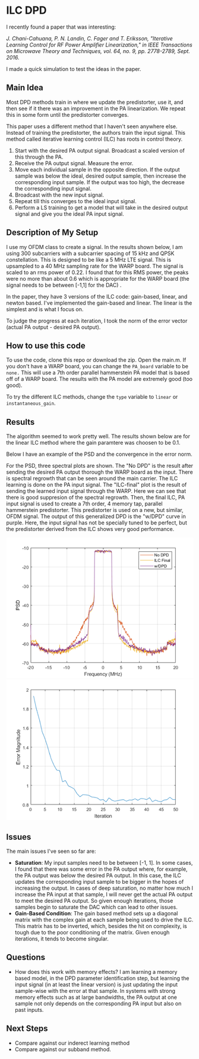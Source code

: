 # ILC DPD
I recently found a paper that was interesting:

*J. Chani-Cahuana, P. N. Landin, C. Fager and T. Eriksson, "Iterative Learning Control for RF Power Amplifier Linearization," in IEEE Transactions on Microwave Theory and Techniques, vol. 64, no. 9, pp. 2778-2789, Sept. 2016.*

I made a quick simulation to test the ideas in the paper.

## Main Idea
Most DPD methods train in where we update the predistorter, use it, and then see if it there was an improvement in the PA linearization. We repeat this in some form until the predistorter converges. 

This paper uses a different method that I haven't seen anywhere else. Instead of training the predistorter, the authors train the input signal. This method called iterative learning control (ILC) has roots in control theory.

1. Start with the desired PA output signal. Broadcast a scaled version of this through the PA.
2. Receive the PA output signal. Measure the error. 
3. Move each individual sample in the opposite direction. If the output sample was below the ideal, desired output sample, then increase the corresponding input sample. If the output was too high, the decrease the corresponding input signal.
4. Broadcast with the new input signal. 
5. Repeat till this converges to the ideal input signal.
6. Perform a LS training to get a model that will take in the desired output signal and give you the ideal PA input signal. 

## Description of My Setup
I use my OFDM class to create a signal. In the results shown below, I am using 300 subcarriers with a subcarrier spacing of 15 kHz and QPSK constellation. This is designed to be like a 5 MHz LTE signal. This is upsampled to a 40 MHz sampling rate for the WARP board. The signal is scaled to an rms power of 0.22. I found that for this RMS power, the peaks were no more than about 0.6 which is appropriate for the WARP board (the signal needs to be between [-1,1] for the DAC) . 

In the paper, they have 3 versions of the ILC code: gain-based, linear, and newton based. I've implemented the gain-based and linear. The linear is the simplest and is what I focus on.

To judge the progress at each iteration, I took the norm of the error vector (actual PA output - desired PA output). 

## How to use this code
To use the code, clone this repo or download the zip. Open the main.m. If you don't have a WARP board, you can change the `PA_board` variable to be `none.` This will use a 7th order parallel hammerstein PA model that is based off of a WARP board. The results with the PA model are extremely good (too good). 

To try the different ILC methods, change the `type` variable to `linear` or `instantaneous_gain`.

## Results
The algorithm seemed to work pretty well. The results shown below are for the linear ILC method where the gain paramtere was choosen to be 0.1.

Below I have an example of the PSD and the convergence in the error norm. 

For the PSD, three spectral plots are shown. The "No DPD" is the result after sending the desired PA output thorough the WARP board as the input. There is spectral regrowth that can be seen around the main carrier. The ILC learning is done on the PA input signal. The "ILC-final" plot is the result of sending the learned input signal through the WARP. Here we can see that there is good suppresion of the spectral regrowth. Then, the final ILC, PA input signal is used to create a 7th order, 4 memory tap, parallel hammerstein predistorter. This predistorter is used on a new, but similar, OFDM signal. The output of this generalized DPD is the "w/DPD" curve in purple. Here, the input signal has not be specially tuned to be perfect, but the predistorter derived from the ILC shows very good performance.

![psd](https://raw.githubusercontent.com/ctarver/ILC-DPD-WARP/master/Results/psd_result.png?token=ACLnMfe0UzkWZ6Ec8JeelufTWlI5Vlddks5bYeMxwA%3D%3D "PSD")
![error](https://raw.githubusercontent.com/ctarver/ILC-DPD-WARP/master/Results/error_norm.png?token=ACLnMQrY9Z-V2EZojvUVIhtXSqJHYVbJks5bYeNPwA%3D%3D "Error vs iteration")



## Issues
The main issues I've seen so far are:
 - **Saturation**: My input samples need to be between [-1, 1]. In some cases, I found that there was some error in the PA output where, for example, the PA output was below the desired PA output. In this case, the ILC updates the corresponding input sample to be bigger in the hopes of increasing the output. In cases of deep saturation, no matter how much I increase the PA input at that sample, I will never get the actual PA output to meet the desired PA output. So given enough iterations, those samples begin to saturate the DAC which can lead to other issues. 
 - **Gain-Based Condition**: The gain based method sets up a diagonal matrix with the complex gain at each sample being used to drive the ILC. This matrix has to be inverted, which, besides the hit on complexity, is tough due to the poor conditioning of the matrix. Given enough iterations, it tends to become singular. 
 
## Questions
 - How does this work with memory effects? I am learning a memory based model, in the DPD parameter identification step, but learning the input signal (in at least the linear version) is just updating the input sample-wise with the error at that sample. In systems with strong memory effects such as at large bandwidths, the PA output at one sample not only depends on the corresponding PA input but also on past inputs. 


## Next Steps
- Compare against our inderect learning method 
- Compare against our subband method. 



